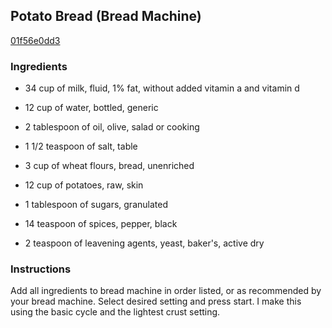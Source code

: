 ## Potato Bread (Bread Machine)

[01f56e0dd3](http://www.food.com/recipe/potato-bread-bread-machine-89696)

### Ingredients

 - 34 cup of milk, fluid, 1% fat, without added vitamin a and vitamin d

 - 12 cup of water, bottled, generic

 - 2 tablespoon of oil, olive, salad or cooking

 - 1 1/2 teaspoon of salt, table

 - 3 cup of wheat flours, bread, unenriched

 - 12 cup of potatoes, raw, skin

 - 1 tablespoon of sugars, granulated

 - 14 teaspoon of spices, pepper, black

 - 2 teaspoon of leavening agents, yeast, baker's, active dry

### Instructions

Add all ingredients to bread machine in order listed, or as recommended by your bread machine. Select desired setting and press start. I make this using the basic cycle and the lightest crust setting.